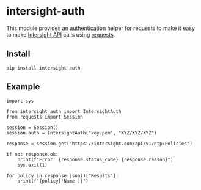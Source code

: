 # intersight-auth

This module provides an authentication helper for requests to make it easy to make [Intersight API](https://intersight.com/apidocs/introduction/overview/) calls using [requests](https://requests.readthedocs.io/en/latest/). 

## Install

```
pip install intersight-auth
```

## Example

```
import sys

from intersight_auth import IntersightAuth
from requests import Session

session = Session()
session.auth = IntersightAuth("key.pem", "XYZ/XYZ/XYZ")

response = session.get("https://intersight.com/api/v1/ntp/Policies")

if not response.ok:
    print(f"Error: {response.status_code} {response.reason}")
    sys.exit(1)

for policy in response.json()["Results"]:
    print(f"{policy['Name']}")
```


